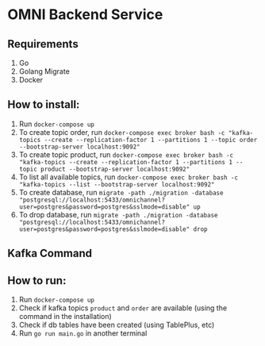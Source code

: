 # OMNI Backend Service

## Requirements
1. Go
2. Golang Migrate
3. Docker

## How to install:
1. Run `docker-compose up`
2. To create topic order, run `docker-compose exec broker bash -c "kafka-topics --create --replication-factor 1 --partitions 1 --topic order --bootstrap-server localhost:9092"`
3. To create topic product, run `docker-compose exec broker bash -c "kafka-topics --create --replication-factor 1 --partitions 1 --topic product --bootstrap-server localhost:9092"`
4. To list all available topics, run `docker-compose exec broker bash -c "kafka-topics --list --bootstrap-server localhost:9092"`
5. To create database, run `migrate -path ./migration -database "postgresql://localhost:5433/omnichannel?user=postgres&password=postgres&sslmode=disable" up`
6. To drop database, run `migrate -path ./migration -database "postgresql://localhost:5433/omnichannel?user=postgres&password=postgres&sslmode=disable" drop`

## Kafka Command

## How to run:
1. Run `docker-compose up`
2. Check if kafka topics `product` and `order` are available (using the command in the installation)
3. Check if db tables have been created (using TablePlus, etc)
4. Run `go run main.go` in another terminal 